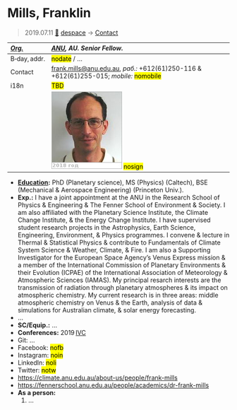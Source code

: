 # Mills, Franklin
> 2019.07.11 [🚀](../index/index.md) [despace](index.md) → [Contact](contact.md)

|*[Org.](contact.md)*|*[ANU](zz_anu.md), AU. Senior Fellow.*|
|:--|:--|
|B‑day, addr.|<mark>nodate</mark> / …|
|Contact|<frank.mills@anu.edu.au>, *раб.:* +612(61)250-116 & +612(61)255-015; *mobile:* <mark>nomobile</mark>|
|i18n|<mark>TBD</mark>|
| |![](f/contact/m/mills1_photo.jpg) <mark>nosign</mark>|

   - **[Education](edu.md):** PhD (Planetary science), MS (Physics) (Caltech), BSE (Mechanical & Aerospace Engineering) (Princeton Univ.).
   - **Exp.:** I have a joint appointment at the ANU in the Research School of Physics & Engineering & The Fenner School of Environment & Society. I am also affiliated with the Planetary Science Institute, the Climate Change Institute, & the Energy Change Institute. I have supervised student research projects in the Astrophysics, Earth Science, Engineering, Environment, & Physics programmes. I convene & lecture in Thermal & Statistical Physics & contribute to Fundamentals of Climate System Science & Weather, Climate, & Fire. I am also a Supporting Investigator for the European Space Agency’s Venus Express mission & a member of the International Commission of Planetary Environments & their Evolution (ICPAE) of the International Association of Meteorology & Atmospheric Sciences (IAMAS). My principal resarch interests are the transmission of radiation through planetary atmospheres & its impact on atmospheric chemistry. My current research is in three areas: middle atmospheric chemistry on Venus & the Earth, analysis of data & simulations for Australian climate, & solar energy forecasting.
   - …
   - **SC/Equip.:** …
   - **Conferences:** 2019 [IVC](ivc_2019.md)
   - Git: …
   - Facebook: <mark>nofb</mark>
   - Instagram: <mark>noin</mark>
   - LinkedIn: <mark>noli</mark>
   - Twitter: <mark>notw</mark>
   - <https://climate.anu.edu.au/about-us/people/frank-mills>
   - <https://fennerschool.anu.edu.au/people/academics/dr-frank-mills>
   - **As a person:**
      1. …
